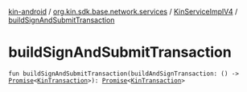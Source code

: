 [kin-android](../../index.md) / [org.kin.sdk.base.network.services](../index.md) / [KinServiceImplV4](index.md) / [buildSignAndSubmitTransaction](./build-sign-and-submit-transaction.md)

# buildSignAndSubmitTransaction

`fun buildSignAndSubmitTransaction(buildAndSignTransaction: () -> `[`Promise`](../../org.kin.sdk.base.tools/-promise/index.md)`<`[`KinTransaction`](../../org.kin.sdk.base.stellar.models/-kin-transaction/index.md)`>): `[`Promise`](../../org.kin.sdk.base.tools/-promise/index.md)`<`[`KinTransaction`](../../org.kin.sdk.base.stellar.models/-kin-transaction/index.md)`>`